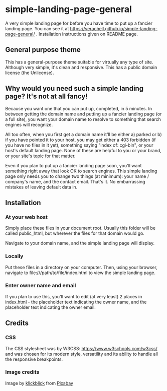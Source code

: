 # simple-landing-page-general
A very simple landing page for before you have time to put up a fancier landing page. You can see it at https://verachell.github.io/simple-landing-page-general/ . Installation instructions given on README page.

## General purpose theme
This has a general-purpose theme suitable for virtually any type of site. Although very simple, it's clean and responsive. This has a public domain license (the Unlicense).

## Why would you need such a simple landing page? It's not at all fancy!
Because you want one that you can put up, completed, in 5 minutes. In between getting the domain name and putting up a fancier landing page (or a full site), you want your domain name to resolve to something that search engines will recognize.

All too often, when you first get a domain name it'll be either a) parked or b) if you have pointed it to your host, you may get either a 403 forbidden (if you have no files in it yet), something saying "index of: cgi-bin", or your host's default landing page. None of these are helpful to you or your brand, or your site's topic for that matter. 

Even if you plan to put up a fancier landing page soon, you'll want something right away that look OK to search engines. This simple landing page only needs you to change two things (at minimum): your name / company's name, and the contact email. That's it. No embarrassing mistakes of leaving default data in.

## Installation
### At your web host
Simply place these files in your document root.  Usually this folder will be called public_html, but wherever the files for that domain would go. 

Navigate to your domain name, and the simple landing page will display. 

### Locally
Put these files in a directory on your computer. Then, using your browser, navigate to file:///path/to/file/index.html to view the simple landing page.

### Enter owner name and email
If you plan to use this, you'll want to edit (at very least) 2 places in index.html - the placeholder text indicating the owner name, and the placeholder text indicating the owner email.

## Credits
### CSS
The CSS stylesheet was by W3CSS: https://www.w3schools.com/w3css/ and was chosen for its modern style, versatility and its ability to handle all the responsive breakpoints.
### Image credits
Image by <a href="https://pixabay.com/users/klickblick-8872450/?utm_source=link-attribution&amp;utm_medium=referral&amp;utm_campaign=image&amp;utm_content=4315445">klickblick</a> from <a href="https://pixabay.com/?utm_source=link-attribution&amp;utm_medium=referral&amp;utm_campaign=image&amp;utm_content=4315445">Pixabay</a>
